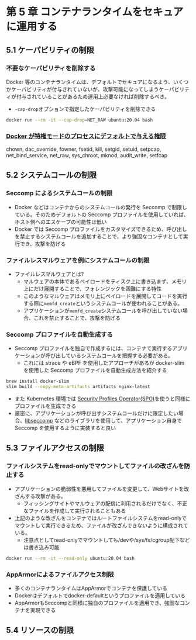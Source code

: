 # 第 5 章 コンテナランタイムをセキュアに運用する

## 5.1 ケーパビリティの制限

### 不要なケーパビリティを削除する

Docker 等のコンテナランタイムは、デフォルトでセキュアになるよう、いくつかケーパビリティが付与されていないが、攻撃可能になってしまうケーパビリティが付与されていることがあるため運用上必要なければ削除するべき。

- `-cap-drop`オプションで指定したケーパビリティを削除できる

```bash
docker run --rm -it --cap-drop=NET_RAW ubuntu:20.04 bash
```

### [Docker が特権モードのプロセスにデフォルトで与える権限](https://postd.cc/secure-your-containers-with-this-one-weird-trick/)

chown, dac_override, fowner, fsetid, kill, setgid, setuid, setpcap, net_bind_service, net_raw, sys_chroot, mknod, audit_write, setfcap

## 5.2 システムコールの制限

### Seccomp によるシステムコールの制限

- Docker などはコンテナからのシステムコールの発行を Seccomp で制限している。そのためデフォルトの Seccomp プロファイルを使用していれば、ホスト側へのエスケープの可能性は低い
- Docker では Seccomp プロファイルをカスタマイズできるため、呼び出しを禁止するシステムコールを追加することで、より強固なコンテナとして実行でき、攻撃を防げる

### ファイルレスマルウェアを例にシステムコールの制限

- ファイルレスマルウェアとは?
  - マルウェアの本体であるペイロードをティスク上に書き込まず、メモリ上にだけ展開することで、フォレンジックを困難にする特性
  - このようなマルウェアはメモリ上にペイロードを展開してコードを実行する際に`memfd_create`というシステムコールが使われることがある。
  - アプリケーションが`memfd_create`システムコールを呼び出していない場合、これを禁止することで、攻撃を防げる

### Seccomp プロファイルを自動生成する

- Seccomp プロファイルを独自で作成するには、コンテナで実行するアプリケーションが呼び出しているシステムコールを把握する必要がある。
  - これには strace や eBPF を使用したアプローチがあるが docker-slim を使用した Seccomp プロファイルを自動生成方法を紹介する

```bash
brew install docker-slim
slim build --copy-meta-artifacts artifacts nginx-latest
```

- また Kubernetes 環境では [Security Profiles Operator(SPO)](https://speakerdeck.com/okepy/try-security-profiles-operator?slide=9)を使うと同様にプロファイルを生成できる
- 厳密に、アプリケーションが呼び出すシステムコールだけに限定したい場合、[libseccomp](https://github.com/seccomp/libseccomp) などのライブラリを使用して、アプリケーション自身で Seccomp を使用するように実装すると良い

## 5.3 ファイルアクセスの制限
### ファイルシステムをread-onlyでマウントしてファイルの改ざんを防止する
- アプリケーションの脆弱性を悪用してファイルを変更して、Webサイトを改ざんする攻撃がある。
  - フィッシングサイトやマルウェアの配信に利用されるだけでなく、不正なファイルを作成して実行されることもある
- 上記のような改ざんをコンテナではルートファイルシステムをread-onlyでマウントして実行できるため、ファイルが改ざんできないように構成されている。
  - 注意点としてread-onlyでマウントしても/devや/sys/fs/cgroup配下などは書き込み可能
```bash
docker run --rm -it --read-only ubuntu:20.04 bash
```
### AppArmorによるファイルアクセス制限
- 多くのコンテナランタイムはAppArmorでコンテナを保護している
- Dockerはデフォルトでdocker-defaultというプロファイルを適用している
- AppArmorもSeccompと同様に独自のプロファイルを適用でき、強固なコンテナを実現できる
## 5.4 リソースの制限

